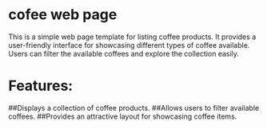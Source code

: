 # cofee web page
This is a simple web page template for listing coffee products. It provides a user-friendly interface for showcasing different types of coffee available. Users can filter the available coffees and explore the collection easily.

# Features:
##Displays a collection of coffee products.
##Allows users to filter available coffees.
##Provides an attractive layout for showcasing coffee items.
